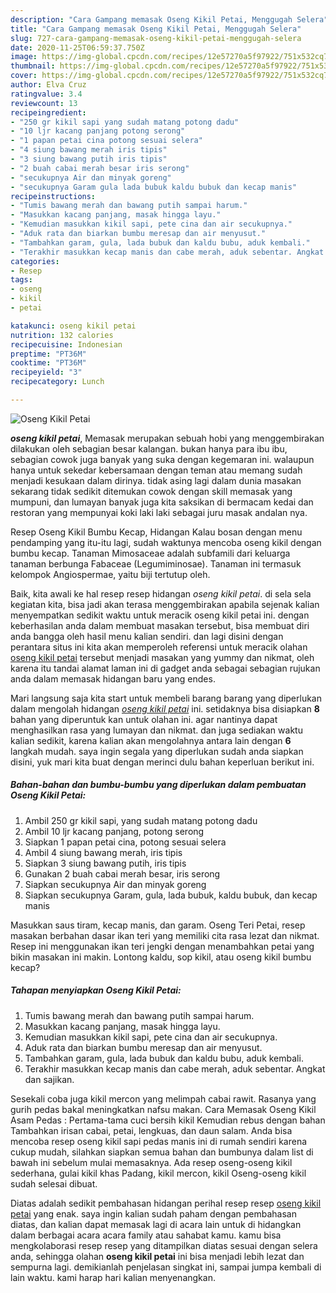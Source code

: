 ```yaml
---
description: "Cara Gampang memasak Oseng Kikil Petai, Menggugah Selera"
title: "Cara Gampang memasak Oseng Kikil Petai, Menggugah Selera"
slug: 727-cara-gampang-memasak-oseng-kikil-petai-menggugah-selera
date: 2020-11-25T06:59:37.750Z
image: https://img-global.cpcdn.com/recipes/12e57270a5f97922/751x532cq70/oseng-kikil-petai-foto-resep-utama.jpg
thumbnail: https://img-global.cpcdn.com/recipes/12e57270a5f97922/751x532cq70/oseng-kikil-petai-foto-resep-utama.jpg
cover: https://img-global.cpcdn.com/recipes/12e57270a5f97922/751x532cq70/oseng-kikil-petai-foto-resep-utama.jpg
author: Elva Cruz
ratingvalue: 3.4
reviewcount: 13
recipeingredient:
- "250 gr kikil sapi yang sudah matang potong dadu"
- "10 ljr kacang panjang potong serong"
- "1 papan petai cina potong sesuai selera"
- "4 siung bawang merah iris tipis"
- "3 siung bawang putih iris tipis"
- "2 buah cabai merah besar iris serong"
- "secukupnya Air dan minyak goreng"
- "secukupnya Garam gula lada bubuk kaldu bubuk dan kecap manis"
recipeinstructions:
- "Tumis bawang merah dan bawang putih sampai harum."
- "Masukkan kacang panjang, masak hingga layu."
- "Kemudian masukkan kikil sapi, pete cina dan air secukupnya."
- "Aduk rata dan biarkan bumbu meresap dan air menyusut."
- "Tambahkan garam, gula, lada bubuk dan kaldu bubu, aduk kembali."
- "Terakhir masukkan kecap manis dan cabe merah, aduk sebentar. Angkat dan sajikan."
categories:
- Resep
tags:
- oseng
- kikil
- petai

katakunci: oseng kikil petai 
nutrition: 132 calories
recipecuisine: Indonesian
preptime: "PT36M"
cooktime: "PT36M"
recipeyield: "3"
recipecategory: Lunch

---
```



![Oseng Kikil Petai](https://img-global.cpcdn.com/recipes/12e57270a5f97922/751x532cq70/oseng-kikil-petai-foto-resep-utama.jpg)

<b><i>oseng kikil petai</i></b>, Memasak merupakan sebuah hobi yang menggembirakan dilakukan oleh sebagian besar kalangan. bukan hanya para ibu ibu, sebagian cowok juga banyak yang suka dengan kegemaran ini. walaupun hanya untuk sekedar kebersamaan dengan teman atau memang sudah menjadi kesukaan dalam dirinya. tidak asing lagi dalam dunia masakan sekarang tidak sedikit ditemukan cowok dengan skill memasak yang mumpuni, dan lumayan banyak juga kita saksikan di bermacam kedai dan restoran yang mempunyai koki laki laki sebagai juru masak andalan nya.

Resep Oseng Kikil Bumbu Kecap, Hidangan Kalau bosan dengan menu pendamping yang itu-itu lagi, sudah waktunya mencoba oseng kikil dengan bumbu kecap. Tanaman Mimosaceae adalah subfamili dari keluarga tanaman berbunga Fabaceae (Legumiminosae). Tanaman ini termasuk kelompok Angiospermae, yaitu biji tertutup oleh.

Baik, kita awali ke hal resep resep hidangan <i>oseng kikil petai</i>. di sela sela kegiatan kita, bisa jadi akan terasa menggembirakan apabila sejenak kalian menyempatkan sedikit waktu untuk meracik oseng kikil petai ini. dengan keberhasilan anda dalam membuat masakan tersebut, bisa membuat diri anda bangga oleh hasil menu kalian sendiri. dan lagi disini dengan perantara situs ini kita akan memperoleh referensi untuk meracik olahan <u>oseng kikil petai</u> tersebut menjadi masakan yang yummy dan nikmat, oleh karena itu tandai alamat laman ini di gadget anda sebagai sebagian rujukan anda dalam memasak hidangan baru yang endes.


Mari langsung saja kita start untuk membeli barang barang yang diperlukan dalam mengolah hidangan <u><i>oseng kikil petai</i></u> ini. setidaknya bisa disiapkan <b>8</b> bahan yang diperuntuk kan untuk olahan ini. agar nantinya dapat menghasilkan rasa yang lumayan dan nikmat. dan juga sediakan waktu kalian sedikit, karena kalian akan mengolahnya antara lain dengan <b>6</b> langkah mudah. saya ingin segala yang diperlukan sudah anda siapkan disini, yuk mari kita buat dengan merinci dulu bahan keperluan berikut ini.

<!--inarticleads1-->

##### Bahan-bahan dan bumbu-bumbu yang diperlukan dalam pembuatan Oseng Kikil Petai:

1. Ambil 250 gr kikil sapi, yang sudah matang potong dadu
1. Ambil 10 ljr kacang panjang, potong serong
1. Siapkan 1 papan petai cina, potong sesuai selera
1. Ambil 4 siung bawang merah, iris tipis
1. Siapkan 3 siung bawang putih, iris tipis
1. Gunakan 2 buah cabai merah besar, iris serong
1. Siapkan secukupnya Air dan minyak goreng
1. Siapkan secukupnya Garam, gula, lada bubuk, kaldu bubuk, dan kecap manis


Masukkan saus tiram, kecap manis, dan garam. Oseng Teri Petai, resep masakan berbahan dasar ikan teri yang memiliki cita rasa lezat dan nikmat. Resep ini menggunakan ikan teri jengki dengan menambahkan petai yang bikin masakan ini makin. Lontong kaldu, sop kikil, atau oseng kikil bumbu kecap? 

<!--inarticleads2-->

##### Tahapan menyiapkan Oseng Kikil Petai:

1. Tumis bawang merah dan bawang putih sampai harum.
1. Masukkan kacang panjang, masak hingga layu.
1. Kemudian masukkan kikil sapi, pete cina dan air secukupnya.
1. Aduk rata dan biarkan bumbu meresap dan air menyusut.
1. Tambahkan garam, gula, lada bubuk dan kaldu bubu, aduk kembali.
1. Terakhir masukkan kecap manis dan cabe merah, aduk sebentar. Angkat dan sajikan.


Sesekali coba juga kikil mercon yang melimpah cabai rawit. Rasanya yang gurih pedas bakal meningkatkan nafsu makan. Cara Memasak Oseng Kikil Asam Pedas : Pertama-tama cuci bersih kikil Kemudian rebus dengan bahan Tambahkan irisan cabai, petai, lengkuas, dan daun salam. Anda bisa mencoba resep oseng kikil sapi pedas manis ini di rumah sendiri karena cukup mudah, silahkan siapkan semua bahan dan bumbunya dalam list di bawah ini sebelum mulai memasaknya. Ada resep oseng-oseng kikil sederhana, gulai kikil khas Padang, kikil mercon, kikil Oseng-oseng kikil sudah selesai dibuat. 

Diatas adalah sedikit pembahasan hidangan perihal resep resep <u>oseng kikil petai</u> yang enak. saya ingin kalian sudah paham dengan pembahasan diatas, dan kalian dapat memasak lagi di acara lain untuk di hidangkan dalam berbagai acara acara family atau sahabat kamu. kamu bisa mengkolaborasi resep resep yang ditampilkan diatas sesuai dengan selera anda, sehingga olahan <b>oseng kikil petai</b> ini bisa menjadi lebih lezat dan sempurna lagi. demikianlah penjelasan singkat ini, sampai jumpa kembali di lain waktu. kami harap hari kalian menyenangkan.

